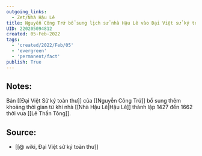 ```yaml
---
outgoing_links:
  - Zet/Nhà Hậu Lê
title: Nguyễn Công Trứ bổ sung lịch sử nhà Hậu Lê vào Đại Việt sử ký toàn thư
UID: 220205094812
created: 05-Feb-2022
tags:
  - 'created/2022/Feb/05'
  - 'evergreen'
  - 'permanent/fact'
publish: True
---
```

## Notes:
Bản [[Đại Việt Sử ký toàn thư]] của [[Nguyễn Công Trứ]] bổ sung thêm khoảng thời gian từ khi nhà [[Nhà Hậu Lê|Hậu Lê]] thành lập 1427 đến 1662 thời vua [[Lê Thần Tông]].

## Source:
- [[@ wiki, Đại Việt sử ký toàn thư]]


